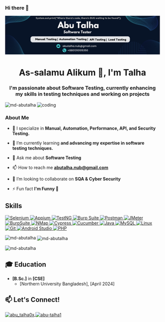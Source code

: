 ### Hi there 👋

<!--
**md-abutalha/md-abutalha** is a ✨ _special_ ✨ repository because its `README.md` (this file) appears on your GitHub profile.

Here are some ideas to get you started:

- 🔭 I’m currently working on ...
- 🌱 I’m currently learning ...
- 👯 I’m looking to collaborate on ...
- 🤔 I’m looking for help with ...
- 💬 Ask me about ...
- 📫 How to reach me: ...
- 😄 Pronouns: ...
- ⚡ Fun fact: ...
-->
![logo](https://github.com/md-abutalha/md-abutalha/blob/main/abu_talha0x.png)
<h1 align="center">As-salamu Alikum 👋, I'm Talha</h1>
<h3 align="center">I'm passionate about Software Testing, currently enhancing my skills in testing techniques and working on projects</h3>
<img align="right" alt="coding" width="400" src="https://miro.medium.com/max/1360/0*7Q3yvSIv_t0ioJ-Z.gif">

<p align="left"> <img src="https://komarev.com/ghpvc/?username=md-abutalha&label=Profile%20views&color=0e75b6&style=flat" alt="md-abutalha" /> </p>

### About Me

- 🔭 I specialize in **Manual, Automation, Performance, API, and Security Testing.**

- 🌱 I’m currently learning **and advancing my expertise in software testing techniques.**

- 💬 Ask me about **Software Testing**

- 📫 How to reach me **abutalha.nub@gmail.com**
  
- 👯 I’m looking to collaborate on **SQA & Cyber Security**

- ⚡ Fun fact **I'm Funny 🤣**

<h2 align="left">Skills</h2>

<p align="left">
  <a href="https://www.selenium.dev/" target="_blank" rel="noreferrer">
    <img src="https://img.shields.io/badge/Selenium-43B02A?style=for-the-badge&logo=selenium&logoColor=white" alt="Selenium" style="max-width: 100%;">
  </a>
  
  <a href="https://appium.io/" target="_blank" rel="noreferrer">
    <img src="https://img.shields.io/badge/Appium-41BDF5?style=for-the-badge&logo=appium&logoColor=white" alt="Appium" style="max-width: 100%;">
  </a>
  
  <a href="https://testng.org/doc/" target="_blank" rel="noreferrer">
    <img src="https://img.shields.io/badge/TestNG-FF9300?style=for-the-badge&logo=testng&logoColor=white" alt="TestNG" style="max-width: 100%;">
  </a>
  <a href="https://portswigger.net/burp" target="_blank" rel="noreferrer">
    <img src="https://img.shields.io/badge/Burp%20Suite-FF6C37?style=for-the-badge&logo=burp-suite&logoColor=white" alt="Burp Suite" style="max-width: 100%;">
  </a>
  <a href="https://www.postman.com/" target="_blank" rel="noreferrer">
    <img src="https://img.shields.io/badge/Postman-FF6C37?style=for-the-badge&logo=postman&logoColor=white" alt="Postman" style="max-width: 100%;">
  </a>
  
  <a href="https://jmeter.apache.org/" target="_blank" rel="noreferrer">
    <img src="https://img.shields.io/badge/JMeter-D22128?style=for-the-badge&logo=apache-jmeter&logoColor=white" alt="JMeter" style="max-width: 100%;">
  </a>
  <a href="https://portswigger.net/burp" target="_blank" rel="noreferrer">
        <img src="https://img.shields.io/badge/BurpSuite-FF7043?style=for-the-badge&logo=burp-suite&logoColor=white" alt="BurpSuite" style="max-width: 100%;">
    </a>
    <a href="https://nmap.org/" target="_blank" rel="noreferrer">
        <img src="https://img.shields.io/badge/NMap-4682B4?style=for-the-badge&logo=nmap&logoColor=white" alt="NMap" style="max-width: 100%;">
    </a>
    <a href="https://www.cypress.io/" target="_blank" rel="noreferrer">
        <img src="https://img.shields.io/badge/Cypress-17202C?style=for-the-badge&logo=cypress&logoColor=white" alt="Cypress" style="max-width: 100%;">
    </a>
    <a href="https://cucumber.io/" target="_blank" rel="noreferrer">
        <img src="https://img.shields.io/badge/Cucumber-23D96C?style=for-the-badge&logo=cucumber&logoColor=white" alt="Cucumber" style="max-width: 100%;">
    </a>
    <a href="https://www.java.com" target="_blank" rel="noreferrer">
        <img src="https://img.shields.io/badge/Java-007396?style=for-the-badge&logo=java&logoColor=white" alt="Java" style="max-width: 100%;">
    </a>
    <a href="https://www.mysql.com/" target="_blank" rel="noreferrer">
        <img src="https://img.shields.io/badge/MySQL-4479A1?style=for-the-badge&logo=mysql&logoColor=white" alt="MySQL" style="max-width: 100%;">
    </a>
    <a href="https://www.linux.org/" target="_blank" rel="noreferrer">
        <img src="https://img.shields.io/badge/Linux-FCC624?style=for-the-badge&logo=linux&logoColor=black" alt="Linux" style="max-width: 100%;">
    </a>
    <a href="https://git-scm.com/" target="_blank" rel="noreferrer">
        <img src="https://img.shields.io/badge/Git-F05032?style=for-the-badge&logo=git&logoColor=white" alt="Git" style="max-width: 100%;">
    </a>
    <a href="https://developer.android.com/studio" target="_blank" rel="noreferrer">
        <img src="https://img.shields.io/badge/Android%20Studio-3DDC84?style=for-the-badge&logo=android-studio&logoColor=white" alt="Android Studio" style="max-width: 100%;">
    </a>
  <a href="https://www.php.net/" target="_blank" rel="noreferrer">
    <img src="https://img.shields.io/badge/PHP-777BB4?style=for-the-badge&logo=php&logoColor=white" alt="PHP" style="max-width: 100%;">
</a>
</p>

<p><img align="left" src="https://github-readme-stats.vercel.app/api/top-langs?username=md-abutalha&show_icons=true&locale=en&layout=compact" alt="md-abutalha" /></p>

<p>&nbsp;<img align="center" src="https://github-readme-stats.vercel.app/api?username=md-abutalha&show_icons=true&locale=en" alt="md-abutalha" /></p>

<p><img align="center" src="https://github-readme-streak-stats.herokuapp.com/?user=md-abutalha&" alt="md-abutalha" /></p>

<h2 class="heading-element" dir="auto">🎓 Education</h2>
<ul dir="auto">
<li><strong>[B.Sc.]</strong> in <strong>[CSE]</strong>
<ul dir="auto">
<li>[Northern University Bangladesh], [April 2024]</li>
</ul>
</li>
</ul>

<h2 align="left">📫 Let's Connect!</h2>
<p align="left">
    <a href="https://twitter.com/abu_talha0x" target="blank">
        <img align="center" src="https://raw.githubusercontent.com/rahuldkjain/github-profile-readme-generator/master/src/images/icons/Social/twitter.svg" alt="abu_talha0x" height="30" width="40" />
    </a>
    <a href="https://linkedin.com/in/abu-talha1" target="blank">
        <img align="center" src="https://raw.githubusercontent.com/rahuldkjain/github-profile-readme-generator/master/src/images/icons/Social/linked-in-alt.svg" alt="abu-talha1" height="30" width="40" />
    </a>
</p>


